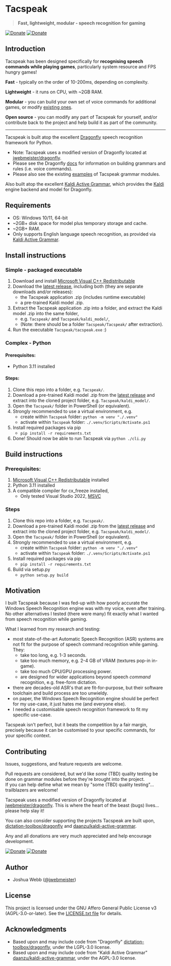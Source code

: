 # Tacspeak

>**Fast, lightweight, modular - speech recognition for gaming**

[![Donate](https://img.shields.io/badge/donate-GitHub-pink.svg)](https://github.com/sponsors/jwebmeister) [![Donate](https://img.shields.io/badge/donate-PayPal-green.svg)](https://paypal.me/jwebmeister)

## Introduction

Tacspeak has been designed specifically for **recognising speech commands while playing games**, particularly system resource and FPS hungry games!

**Fast** - typically on the order of 10-200ms, depending on complexity.

**Lightweight** - it runs on CPU, with ~2GB RAM.

**Modular** - you can build your own set of voice commands for additional games, or modify [existing ones](tacspeak/grammar).

**Open source** - you can modify any part of Tacspeak for yourself, and/or contribute back to the project and help build it as part of the community.

---

Tacspeak is built atop the excellent [Dragonfly](https://github.com/dictation-toolbox/dragonfly) speech recognition framework for Python. 
- Note: Tacspeak uses a modified version of Dragonfly located at [jwebmeister/dragonfly](https://github.com/jwebmeister/dragonfly).
- Please see the Dragonfly [docs](http://dragonfly.readthedocs.org/en/latest/) for information on building grammars and rules (i.e. voice commands). 
- Please also see the existing [examples](tacspeak/grammar) of Tacspeak grammar modules.

Also built atop the excellent [Kaldi Active Grammar](https://github.com/daanzu/kaldi-active-grammar/), which provides the [Kaldi](https://github.com/kaldi-asr/kaldi) engine backend and model for Dragonfly.

## Requirements

- OS: Windows 10/11, 64-bit
- ~2GB+ disk space for model plus temporary storage and cache.
- ~2GB+ RAM.
- Only supports English language speech recognition, as provided via [Kaldi Active Grammar](https://github.com/daanzu/kaldi-active-grammar).

## Install instructions

### Simple - packaged executable

1. Download and install [Microsoft Visual C++ Redistributable](https://aka.ms/vs/17/release/vc_redist.x64.exe)
2. Download the [latest release](https://github.com/jwebmeister/tacspeak/releases/latest/), including both (they are separate downloads and/or releases):
    - the Tacspeak application .zip (includes runtime executable)
    - a pre-trained Kaldi model .zip.
3. Extract the Tacspeak application .zip into a folder, and extract the Kaldi model .zip into the same folder, 
    - e.g. `Tacspeak/` and `Tacspeak/kaldi_model/`, 
    - (Note: there should be a folder `Tacspeak/Tacspeak/` after extraction).
4. Run the executable `Tacspeak/tacspeak.exe` :)

### Complex - Python

#### Prerequisites: 

- Python 3.11 installed

#### Steps:

1. Clone this repo into a folder, e.g. `Tacspeak/`.
2. Download a pre-trained Kaldi model .zip from the [latest release](https://github.com/jwebmeister/tacspeak/releases/latest/) and extract into the cloned project folder, e.g. `Tacspeak/kaldi_model/`.
3. Open the `Tacspeak/` folder in PowerShell (or equivalent).
4. Strongly recommended to use a virtual environment, e.g. 
    - create within `Tacspeak` folder: `python -m venv "./.venv"`
    - activate within `Tacspeak` folder: `./.venv/Scripts/Activate.ps1`
5. Install required packages via pip
    - `pip install -r requirements.txt`
6. Done! Should now be able to run Tacspeak via `python ./cli.py`

## Build instructions

### Prerequisites: 

1. [Microsoft Visual C++ Redistributable](https://aka.ms/vs/17/release/vc_redist.x64.exe) installed
2. Python 3.11 installed
3. A compatible compiler for cx_freeze installed, 
    - Only tested Visual Studio 2022, [MSVC](https://visualstudio.microsoft.com/downloads/)

### Steps

1. Clone this repo into a folder, e.g. `Tacspeak/`.
2. Download a pre-trained Kaldi model .zip from the [latest release](https://github.com/jwebmeister/tacspeak/releases/latest/) and extract into the cloned project folder, e.g. `Tacspeak/kaldi_model/`.
3. Open the `Tacspeak/` folder in PowerShell (or equivalent).
4. Strongly recommended to use a virtual environment, e.g. 
    - create within `Tacspeak` folder: `python -m venv "./.venv"`
    - activate within `Tacspeak` folder: `./.venv/Scripts/Activate.ps1`
5. Install required packages via pip
    - `pip install -r requirements.txt`
6. Build via setup.py
    - `python setup.py build`

## Motivation

I built Tacspeak because I was fed-up with how poorly accurate the Windows Speech Recognition engine was with my voice, even after training. No other alternatives I tested (there were many) fit exactly what I wanted from speech recognition while gaming. 

What I learned from my research and testing:
- most state-of-the-art Automatic Speech Recognition (ASR) systems are not fit for the purpose of speech command recognition while gaming. They:
    - take too long, e.g. 1-3 seconds.
    - take too much memory, e.g. 2-4 GB of VRAM (textures pop-in in-game). 
    - take too much CPU/GPU processing power.
    - are designed for wider applications beyond speech *command* recognition, e.g. free-form dictation.
- there are decades-old ASR's that are fit-for-purpose, but their software toolchain and build process are too unwieldy.
- on paper, the Windows Speech Recognition engine should be perfect for my use-case, it just hates me (and everyone else).
- I needed a customisable speech recognition framework to fit my specific use-case.

Tacspeak isn't perfect, but it beats the competition by a fair margin, precisely because it can be customised to your specific commands, for your specific context.

## Contributing

Issues, suggestions, and feature requests are welcome. 

Pull requests are considered, but we'd like *some* (TBD) quality testing be done on grammar modules before they're brought into the project.  
If you can help define what we mean by "some (TBD) quality testing"... trailblazers are welcome!

Tacspeak uses a modified version of Dragonfly located at [jwebmeister/dragonfly](https://github.com/jwebmeister/dragonfly).  This is where the heart of the beast (bugs) lives... please help slay it!

You can also consider supporting the projects Tacspeak are built upon, [dictation-toolbox/dragonfly](https://github.com/dictation-toolbox/dragonfly) and [daanzu/kaldi-active-grammar](https://github.com/daanzu/kaldi-active-grammar).

Any and all donations are very much appreciated and help encourage development.

[![Donate](https://img.shields.io/badge/donate-GitHub-pink.svg)](https://github.com/sponsors/jwebmeister) [![Donate](https://img.shields.io/badge/donate-PayPal-green.svg)](https://paypal.me/jwebmeister)

## Author

- Joshua Webb ([@jwebmeister](https://github.com/jwebmeister))

## License

This project is licensed under the GNU Affero General Public License v3 (AGPL-3.0-or-later). See the [LICENSE.txt file](LICENSE.txt) for details.

## Acknowledgments

- Based upon and may include code from "Dragonfly" [dictation-toolbox/dragonfly](https://github.com/dictation-toolbox/dragonfly), under the LGPL-3.0 license.
- Based upon and may include code from "Kaldi Active Grammar" [daanzu/kaldi-active-grammar](https://github.com/daanzu/kaldi-active-grammar), under the AGPL-3.0 license.
